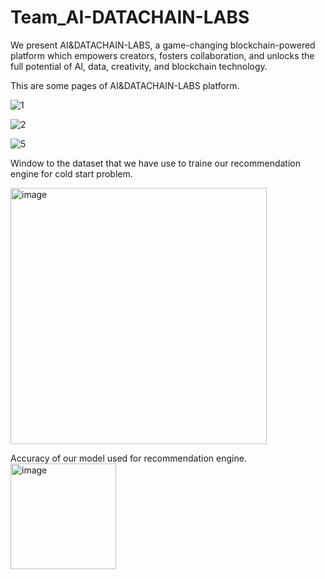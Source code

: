 # Team_AI-DATACHAIN-LABS
We present AI&amp;DATACHAIN-LABS, a game-changing blockchain-powered platform which empowers creators, fosters collaboration, and unlocks the full potential of AI, data, creativity, and blockchain technology. 

This are some pages of AI&DATACHAIN-LABS platform. 

![1](https://github.com/HARSH-DAVE1506/Team_AI-DATACHAIN-LABS/assets/71650330/fe3a9d7d-1de0-4cfa-8e1e-37e6115759ff)

![2](https://github.com/HARSH-DAVE1506/Team_AI-DATACHAIN-LABS/assets/71650330/d9d9da5a-15eb-4510-a70d-3174e255573f)

![5](https://github.com/HARSH-DAVE1506/Team_AI-DATACHAIN-LABS/assets/71650330/6671bc28-bd5e-44b4-90ea-bf52aab13522)

Window to the dataset that we have use to traine our recommendation engine for cold start problem.

<img width="410" alt="image" src="https://github.com/HARSH-DAVE1506/Team_AI-DATACHAIN-LABS/assets/71650330/c781ba79-fdd4-46fd-9d4b-0564d53d5cb3">

Accuracy of our model used for recommendation engine.
<img width="169" alt="image" src="https://github.com/HARSH-DAVE1506/Team_AI-DATACHAIN-LABS/assets/71650330/d8135b2f-6600-4238-b4e6-8961f558d69c">
